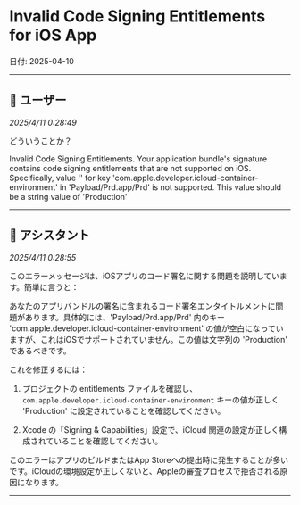# Invalid Code Signing Entitlements for iOS App

日付: 2025-04-10

---

## 👤 ユーザー
*2025/4/11 0:28:49*

どういうことか？

Invalid Code Signing Entitlements. Your application bundle's signature contains code signing entitlements that are not supported on iOS. Specifically, value '' for key 'com.apple.developer.icloud-container-environment' in 'Payload/Prd.app/Prd' is not supported. This value should be a string value of 'Production'

---

## 🤖 アシスタント
*2025/4/11 0:28:55*

このエラーメッセージは、iOSアプリのコード署名に関する問題を説明しています。簡単に言うと：

あなたのアプリバンドルの署名に含まれるコード署名エンタイトルメントに問題があります。具体的には、'Payload/Prd.app/Prd' 内のキー 'com.apple.developer.icloud-container-environment' の値が空白になっていますが、これはiOSでサポートされていません。この値は文字列の 'Production' であるべきです。

これを修正するには：

1. プロジェクトの entitlements ファイルを確認し、`com.apple.developer.icloud-container-environment` キーの値が正しく 'Production' に設定されていることを確認してください。

2. Xcode の「Signing & Capabilities」設定で、iCloud 関連の設定が正しく構成されていることを確認してください。

このエラーはアプリのビルドまたはApp Storeへの提出時に発生することが多いです。iCloudの環境設定が正しくないと、Appleの審査プロセスで拒否される原因になります。

---
